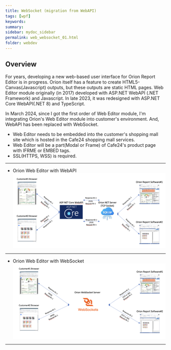 ```yaml
---
title: WebSocket (migration from WebAPI)
tags: [wpf]
keywords:
summary: 
sidebar: mydoc_sidebar
permalink: web_websocket_01.html
folder: webdev
---
```


## Overview

For years, developing a new web-based user interface for Orion Report Editor is in progress. Orion itself has a feature to create HTML5-Canvas(Javascript) outputs, but these outputs are static HTML pages. Web Editor module originally (in 2017) developed with ASP.NET WebAPI (.NET Framework) and Javascript. In late 2023, it was redesigned with ASP.NET Core WebAPI(.NET 8) and TypeScript.

In March 2024, since I got the first order of Web Editor module, I'm integrating Orion's Web Editor module into customer's environment. And, WebAPI has been replaced with WebSocket.

- Web Editor needs to be embedded into the customer's shopping mall site which is hosted in the Cafe24 shopping mall services.
- Web Editor will be a part(Modal or Frame) of Cafe24's product page with IFRME or EMBED tags.
- SSL(HTTPS, WSS) is required.

****

- Orion Web Editor with WebAPI 
    ![Orion Web Editor with WebAPI](WebEdit_WebAPI.png)

*****

- Orion Web Editor with WebSocket 
    ![Orion Web Editor with WebSocket](WebEdit_WebSocket.png)

****





